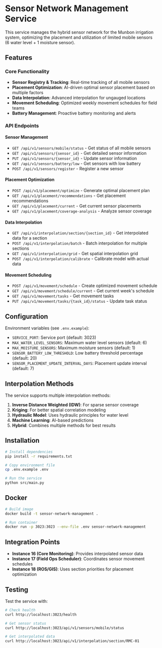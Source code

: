# Sensor Network Management Service

This service manages the hybrid sensor network for the Munbon irrigation system, optimizing the placement and utilization of limited mobile sensors (6 water level + 1 moisture sensor).

## Features

### Core Functionality
- **Sensor Registry & Tracking**: Real-time tracking of all mobile sensors
- **Placement Optimization**: AI-driven optimal sensor placement based on multiple factors
- **Data Interpolation**: Advanced interpolation for ungauged locations
- **Movement Scheduling**: Optimized weekly movement schedules for field teams
- **Battery Management**: Proactive battery monitoring and alerts

### API Endpoints

#### Sensor Management
- `GET /api/v1/sensors/mobile/status` - Get status of all mobile sensors
- `GET /api/v1/sensors/{sensor_id}` - Get detailed sensor information
- `PUT /api/v1/sensors/{sensor_id}` - Update sensor information
- `GET /api/v1/sensors/battery/low` - Get sensors with low battery
- `POST /api/v1/sensors/register` - Register a new sensor

#### Placement Optimization
- `POST /api/v1/placement/optimize` - Generate optimal placement plan
- `GET /api/v1/placement/recommendations` - Get placement recommendations
- `GET /api/v1/placement/current` - Get current sensor placements
- `GET /api/v1/placement/coverage-analysis` - Analyze sensor coverage

#### Data Interpolation
- `GET /api/v1/interpolation/section/{section_id}` - Get interpolated data for a section
- `POST /api/v1/interpolation/batch` - Batch interpolation for multiple sections
- `GET /api/v1/interpolation/grid` - Get spatial interpolation grid
- `POST /api/v1/interpolation/calibrate` - Calibrate model with actual data

#### Movement Scheduling
- `POST /api/v1/movement/schedule` - Create optimized movement schedule
- `GET /api/v1/movement/schedule/current` - Get current week's schedule
- `GET /api/v1/movement/tasks` - Get movement tasks
- `PUT /api/v1/movement/tasks/{task_id}/status` - Update task status

## Configuration

Environment variables (see `.env.example`):
- `SERVICE_PORT`: Service port (default: 3023)
- `MAX_WATER_LEVEL_SENSORS`: Maximum water level sensors (default: 6)
- `MAX_MOISTURE_SENSORS`: Maximum moisture sensors (default: 1)
- `SENSOR_BATTERY_LOW_THRESHOLD`: Low battery threshold percentage (default: 20)
- `SENSOR_PLACEMENT_UPDATE_INTERVAL_DAYS`: Placement update interval (default: 7)

## Interpolation Methods

The service supports multiple interpolation methods:
1. **Inverse Distance Weighted (IDW)**: For sparse sensor coverage
2. **Kriging**: For better spatial correlation modeling
3. **Hydraulic Model**: Uses hydraulic principles for water level
4. **Machine Learning**: AI-based predictions
5. **Hybrid**: Combines multiple methods for best results

## Installation

```bash
# Install dependencies
pip install -r requirements.txt

# Copy environment file
cp .env.example .env

# Run the service
python src/main.py
```

## Docker

```bash
# Build image
docker build -t sensor-network-management .

# Run container
docker run -p 3023:3023 --env-file .env sensor-network-management
```

## Integration Points

- **Instance 16 (Core Monitoring)**: Provides interpolated sensor data
- **Instance 17 (Field Ops Scheduler)**: Coordinates sensor movement schedules
- **Instance 18 (ROS/GIS)**: Uses section priorities for placement optimization

## Testing

Test the service with:
```bash
# Check health
curl http://localhost:3023/health

# Get sensor status
curl http://localhost:3023/api/v1/sensors/mobile/status

# Get interpolated data
curl http://localhost:3023/api/v1/interpolation/section/RMC-01
```
